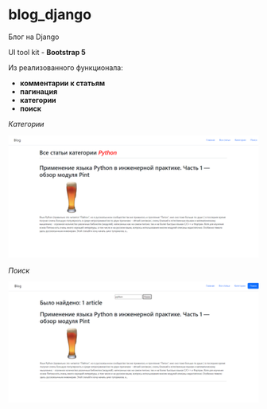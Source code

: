 # blog_django

Блог на Django

UI tool kit - **Bootstrap 5**

Из реализованного функционала:
 - **комментарии к статьям**
 - **пагинация**
 - **категории**
 - **поиск**
 
  *Категории*
 
 ![Alt-текст](__static/test1.png)
 

 *Поиск*
 
 ![Alt-текст](__static/test2.png)
 


